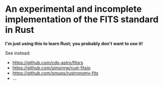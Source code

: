 # An experimental and incomplete implementation of the FITS standard in Rust

**I'm just using this to learn Rust; you probably don't want to use it!**

See instead:

- https://github.com/cds-astro/fitsrs
- https://github.com/simonrw/rust-fitsio
- https://github.com/smups/rustronomy-fits
- ...
